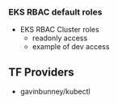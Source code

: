 ### EKS RBAC default roles

- EKS RBAC Cluster roles
  - readonly access
  - example of dev access

## TF Providers

- gavinbunney/kubectl
